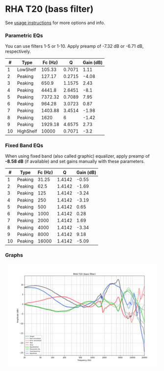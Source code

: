 # RHA T20 (bass filter)
See [usage instructions](https://github.com/jaakkopasanen/AutoEq#usage) for more options and info.

### Parametric EQs
You can use filters 1-5 or 1-10. Apply preamp of -7.32 dB or -6.71 dB, respectively.

|   # | Type      |   Fc (Hz) |      Q |   Gain (dB) |
|-----|-----------|-----------|--------|-------------|
|   1 | LowShelf  |    105.33 | 0.7071 |        1.11 |
|   2 | Peaking   |    127.17 | 0.2715 |       -4.08 |
|   3 | Peaking   |    650.9  | 1.1575 |        2.43 |
|   4 | Peaking   |   4441.8  | 2.6451 |       -8.1  |
|   5 | Peaking   |   7372.32 | 0.7089 |        7.95 |
|   6 | Peaking   |    964.28 | 3.0723 |        0.87 |
|   7 | Peaking   |   1403.88 | 3.4514 |       -1.98 |
|   8 | Peaking   |   1620    | 6      |       -1.42 |
|   9 | Peaking   |   1929.18 | 4.6575 |        2.73 |
|  10 | HighShelf |  10000    | 0.7071 |       -3.2  |

### Fixed Band EQs
When using fixed band (also called graphic) equalizer, apply preamp of **-8.58 dB** (if available) and set gains manually with these parameters.

|   # | Type    |   Fc (Hz) |      Q |   Gain (dB) |
|-----|---------|-----------|--------|-------------|
|   1 | Peaking |     31.25 | 1.4142 |       -0.55 |
|   2 | Peaking |     62.5  | 1.4142 |       -1.69 |
|   3 | Peaking |    125    | 1.4142 |       -3.24 |
|   4 | Peaking |    250    | 1.4142 |       -3.19 |
|   5 | Peaking |    500    | 1.4142 |        0.65 |
|   6 | Peaking |   1000    | 1.4142 |        0.28 |
|   7 | Peaking |   2000    | 1.4142 |        1.69 |
|   8 | Peaking |   4000    | 1.4142 |       -3.34 |
|   9 | Peaking |   8000    | 1.4142 |        9.18 |
|  10 | Peaking |  16000    | 1.4142 |       -5.09 |

### Graphs
![](./RHA%20T20%20(bass%20filter).png)
